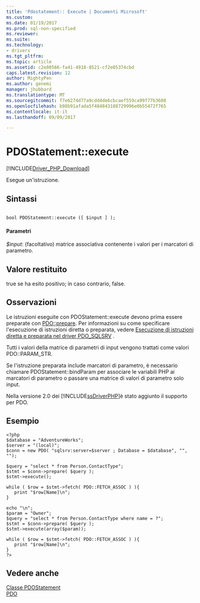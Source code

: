 ```yaml
---
title: 'Pdostatement:: Execute | Documenti Microsoft'
ms.custom: 
ms.date: 01/19/2017
ms.prod: sql-non-specified
ms.reviewer: 
ms.suite: 
ms.technology:
- drivers
ms.tgt_pltfrm: 
ms.topic: article
ms.assetid: c2e80566-fa41-4918-8521-cf2e05374cbd
caps.latest.revision: 12
author: MightyPen
ms.author: genemi
manager: jhubbard
ms.translationtype: MT
ms.sourcegitcommit: f7e6274d77a9cdd4de6cbcaef559ca99f77b3608
ms.openlocfilehash: b98b91afada5f484843188729996e0b55472f765
ms.contentlocale: it-it
ms.lasthandoff: 09/09/2017

---
```

# <a name="pdostatementexecute"></a>PDOStatement::execute
[!INCLUDE[Driver_PHP_Download](../../includes/driver_php_download.md)]

Esegue un'istruzione.  
  
## <a name="syntax"></a>Sintassi  
  
```  
  
bool PDOStatement::execute ([ $input ] );  
```  
  
#### <a name="parameters"></a>Parametri  
*$input*: (facoltativo) matrice associativa contenente i valori per i marcatori di parametro.  
  
## <a name="return-value"></a>Valore restituito  
true se ha esito positivo; in caso contrario, false.  
  
## <a name="remarks"></a>Osservazioni  
Le istruzioni eseguite con PDOStatement::execute devono prima essere preparate con [PDO::prepare](../../connect/php/pdo-prepare.md). Per informazioni su come specificare l'esecuzione di istruzioni diretta o preparata, vedere [Esecuzione di istruzioni diretta e preparata nel driver PDO_SQLSRV](../../connect/php/direct-statement-execution-prepared-statement-execution-pdo-sqlsrv-driver.md) .  
  
Tutti i valori della matrice di parametri di input vengono trattati come valori PDO::PARAM_STR.  
  
Se l'istruzione preparata include marcatori di parametro, è necessario chiamare PDOStatement::bindParam per associare le variabili PHP ai marcatori di parametro o passare una matrice di valori di parametro solo input.  
  
Nella versione 2.0 dei [!INCLUDE[ssDriverPHP](../../includes/ssdriverphp_md.md)]è stato aggiunto il supporto per PDO.  
  
## <a name="example"></a>Esempio  
  
```  
<?php  
$database = "AdventureWorks";  
$server = "(local)";  
$conn = new PDO( "sqlsrv:server=$server ; Database = $database", "", "");  
  
$query = "select * from Person.ContactType";  
$stmt = $conn->prepare( $query );  
$stmt->execute();  
  
while ( $row = $stmt->fetch( PDO::FETCH_ASSOC ) ){  
   print "$row[Name]\n";  
}  
  
echo "\n";  
$param = "Owner";  
$query = "select * from Person.ContactType where name = ?";  
$stmt = $conn->prepare( $query );  
$stmt->execute(array($param));  
  
while ( $row = $stmt->fetch( PDO::FETCH_ASSOC ) ){  
   print "$row[Name]\n";  
}  
?>  
```  
  
## <a name="see-also"></a>Vedere anche  
[Classe PDOStatement](../../connect/php/pdostatement-class.md)  
[PDO](http://go.microsoft.com/fwlink/?LinkID=187441)  
  

